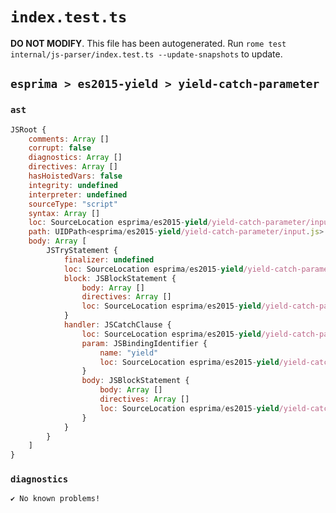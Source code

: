 # `index.test.ts`

**DO NOT MODIFY**. This file has been autogenerated. Run `rome test internal/js-parser/index.test.ts --update-snapshots` to update.

## `esprima > es2015-yield > yield-catch-parameter`

### `ast`

```javascript
JSRoot {
	comments: Array []
	corrupt: false
	diagnostics: Array []
	directives: Array []
	hasHoistedVars: false
	integrity: undefined
	interpreter: undefined
	sourceType: "script"
	syntax: Array []
	loc: SourceLocation esprima/es2015-yield/yield-catch-parameter/input.js 1:0-2:0
	path: UIDPath<esprima/es2015-yield/yield-catch-parameter/input.js>
	body: Array [
		JSTryStatement {
			finalizer: undefined
			loc: SourceLocation esprima/es2015-yield/yield-catch-parameter/input.js 1:0-1:23
			block: JSBlockStatement {
				body: Array []
				directives: Array []
				loc: SourceLocation esprima/es2015-yield/yield-catch-parameter/input.js 1:4-1:6
			}
			handler: JSCatchClause {
				loc: SourceLocation esprima/es2015-yield/yield-catch-parameter/input.js 1:7-1:23
				param: JSBindingIdentifier {
					name: "yield"
					loc: SourceLocation esprima/es2015-yield/yield-catch-parameter/input.js 1:14-1:19 (yield)
				}
				body: JSBlockStatement {
					body: Array []
					directives: Array []
					loc: SourceLocation esprima/es2015-yield/yield-catch-parameter/input.js 1:21-1:23
				}
			}
		}
	]
}
```

### `diagnostics`

```
✔ No known problems!

```
